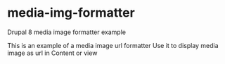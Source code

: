 # media-img-formatter
Drupal 8 media image formatter example

This is an example of a media image url formatter
Use it to display media image as url in Content or view
